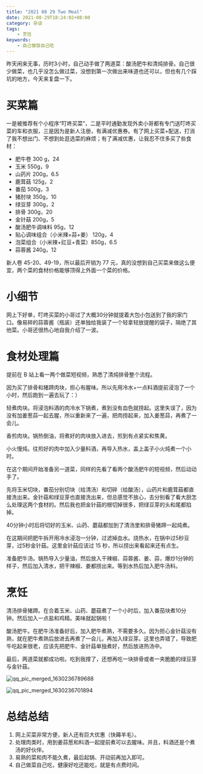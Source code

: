 ```yaml
---
title: "2021 08 29 Two Meal"
date: 2021-08-29T18:24:02+08:00
category: 杂谈
tags:
    - 烹饪
keywords:
    - 自己做饭自己吃
---
```


昨天闲来无事，历时3小时，自己动手做了两道菜：酸汤肥牛和清炖排骨。自己很少做菜，也几乎没怎么做过菜，没想到第一次做出来味道也还可以，但也有几个踩坑的地方，今天来复盘一下。



# 买菜篇

一是被推荐有个小程序“叮咚买菜”，二是平时通勤发现外卖小哥都有专门送叮咚买菜的车和衣服，三是因为是新人注册，有满减优惠券。有了网上买菜+配送，打消了我不想出门、不想到处逛选菜的麻烦；有了满减优惠，让我忍不住多买了些食材：



- 肥牛卷 300 g，24
- 玉米 550g，9
- 山药片 200g，6.5
- 鹿茸菇 125g，2
- 番茄 500g，3
- 猪肘块 350g，10
- 绿豆芽 300g，2
- 排骨 300g，20
- 金针菇 200g，5
- 酸汤肥牛调味料 95g，12
- 贴心调味组合（小米辣+蒜+姜） 120g，4
- 泡菜组合（小米辣+豇豆+青菜）850g，6.5
- 蒜蓉酱 240g，12

新人卷 45-20、49-19，所以最后开销为 77 元，真的没想到自己买菜来做这么便宜，两个菜的食材价格能够顶得上外面一个菜的价格。



# 小细节

网上下好单，叮咚买菜的小哥过了大概30分钟就提着大包小包送到了我的家门口。像易碎的蒜蓉酱（瓶装）还单独给我装了一个轻拿轻放提醒的袋子，隔绝了其他菜。小哥还很热心地自我介绍了一波。



# 食材处理篇

提前在 B 站上看一两个做菜短视频，熟悉了清炖排骨整个流程。



因为买了排骨和猪蹄肉块，担心有腥味。所以先用冷水+一点料酒提前浸泡了一个小时，然后跑到一遍去玩了：）



轻煮肉块。将浸泡料酒的肉冷水下锅煮，煮到没有血色就捞起。这里失误了，因为没有加姜葱蒜一起去腥，所以重新来了一遍，把肉捞起来，加入姜葱蒜，再煮了一会儿。



香煎肉块。锅热倒油，将煮好的肉块放入进去，煎到有点紧实和焦黄。



小火慢炖。往煎好的肉中加入少量料酒，再导入热水，盖上盖子小火炖煮一个小时。



在这个期间开始准备另一道菜，同样的先看了看两个酸汤肥牛的短视频，然后动动手了。



先将玉米切块，番茄分别切块（给清汤）和切碎（给酸汤），山药片和鹿茸菇都直接洗出来。金针菇和绿豆芽也直接洗出来，但总感觉不放心，去分别看了看大厨怎么处理这两个食材的。然后我也把金针菇的根切掉很多，把绿豆芽的头和尾都掐掉。



40分钟小时后将切好的玉米、山药、蘑菇都加到了清汤里和排骨猪蹄一起炖煮。



在这期间把肥牛拆开用冷水浸泡一分钟，过滤掉血水。烧热水，在锅中过5秒豆芽，过5秒金针菇。这里金针菇应该过 15 秒，所以捞出来看起来还有点生。



准备肥牛汤。锅热导入少量油，然后放入干辣椒、蒜蓉酱、姜、蒜，爆炒1分钟的样子，然后加入清水，把干辣椒、姜都捞出来。等到水热后加入肥牛汤料。



# 烹饪

清汤排骨猪蹄。在合着玉米、山药、蘑菇煮了一个小时后，加入番茄块煮10分钟。然后加入一点盐和鸡精。美味就起锅啦！



酸汤肥牛。在肥牛汤准备好后，加入肥牛煮熟，不需要多久。因为担心金针菇没有熟，就在肥牛煮熟后放进去再煮了一会儿，再加入绿豆芽。这里也弄错了，导致肥牛吃起来很老，应该先把肥牛、金针菇单独煮好，然后放进热汤中。



最后，两道菜就都成功啦。吃到我撑了，还想再吃一块排骨或者一夹脆脆的绿豆芽与金针菇。

![qq_pic_merged_1630236789688](https://cdn.jsdelivr.net/gh/JupiterXue/PictureBed/BlogImg/202108291937673.jpg)

![qq_pic_merged_1630236701894](https://cdn.jsdelivr.net/gh/JupiterXue/PictureBed/BlogImg/202108291937822.jpg)

# 总结总结

1. 网上买菜非常方便，新人还有巨大优惠（快薅羊毛）。
2. 处理肉类时，用到姜蒜葱和料酒一起提前煮可以去腥味。并且，料酒还是个煮汤的好伙伴。
3. 易熟的菜和肉不能久煮，最后起锅、开动前再加入即可。
4. 自己做菜自己吃，健康好吃还能吃，就是有点费时间。
